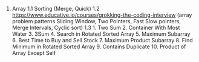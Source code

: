 1. Array
    1.1 Sorting (Merge, Quick)
    1.2 https://www.educative.io/courses/grokking-the-coding-interview  (array problem patterns Sliding Window, Two Pointers, Fast Slow pointers, Merge Intervals, Cyclic sort)
    1.3 
        1. Two Sum
        2. Container With Most Water
        3. 3Sum
        4. Search in Rotated Sorted Array
        5. Maximum Subarray
        6. Best Time to Buy and Sell Stock
        7. Maximum Product Subarray
        8. Find Minimum in Rotated Sorted Array
        9. Contains Duplicate
        10. Product of Array Except Self